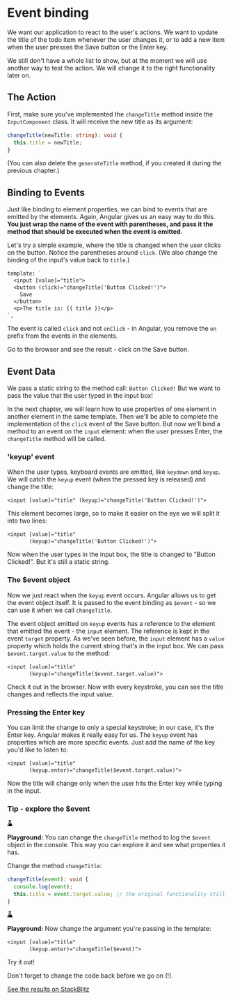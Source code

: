 # Event binding

We want our application to react to the user's actions. We want to update the title of the todo item whenever the user changes it, or to add a new item when the user presses the Save button or the Enter key.

We still don't have a whole list to show, but at the moment we will use another way to test the action. We will change it to the right functionality later on.

## The Action

First, make sure you've implemented the `changeTitle` method inside the `InputComponent` class. It will receive the new title as its argument:

```typescript
changeTitle(newTitle: string): void {
  this.title = newTitle;
}
```

\(You can also delete the `generateTitle` method, if you created it during the previous chapter.\)

## Binding to Events

Just like binding to element properties, we can bind to events that are emitted by the elements. Again, Angular gives us an easy way to do this. **You just wrap the name of the event with parentheses, and pass it the method that should be executed when the event is emitted**.

Let's try a simple example, where the title is changed when the user clicks on the button. Notice the parentheses around `click`. \(We also change the binding of the input's value back to `title`.\)

```markup
template: `
  <input [value]="title">
  <button (click)="changeTitle('Button Clicked!')">
    Save
  </button>
  <p>The title is: {{ title }}</p>
`,
```

The event is called `click` and not `onClick` - in Angular, you remove the `on` prefix from the events in the elements.

Go to the browser and see the result - click on the Save button.

## Event Data

We pass a static string to the method call: `Button Clicked!` But we want to pass the value that the user typed in the input box!

In the next chapter, we will learn how to use properties of one element in another element in the same template. Then we'll be able to complete the implementation of the `click` event of the Save button. But now we'll bind a method to an event on the `input` element: when the user presses Enter, the `changeTitle` method will be called.

### 'keyup' event

When the user types, keyboard events are emitted, like `keydown` and `keyup`. We will catch the `keyup` event \(when the pressed key is released\) and change the title:

```markup
<input [value]="title" (keyup)="changeTitle('Button Clicked!')">
```

This element becomes large, so to make it easier on the eye we will split it into two lines:

```markup
<input [value]="title"
       (keyup)="changeTitle('Button Clicked!')">
```

Now when the user types in the input box, the title is changed to "Button Clicked!". But it's still a static string.

### The $event object

Now we just react when the `keyup` event occurs. Angular allows us to get the event object itself. It is passed to the event binding as `$event` - so we can use it when we call `changeTitle`.

The event object emitted on `keyup` events has a reference to the element that emitted the event - the `input` element. The reference is kept in the event `target` property. As we've seen before, the `input` element has a `value` property which holds the current string that's in the input box. We can pass `$event.target.value` to the method:

```markup
<input [value]="title"
       (keyup)="changeTitle($event.target.value)">
```

Check it out in the browser. Now with every keystroke, you can see the title changes and reflects the input value.

### Pressing the Enter key

You can limit the change to only a special keystroke; in our case, it's the Enter key. Angular makes it really easy for us. The `keyup` event has properties which are more specific events. Just add the name of the key you'd like to listen to:

```markup
<input [value]="title"
       (keyup.enter)="changeTitle($event.target.value)">
```

Now the title will change only when the user hits the Enter key while typing in the input.

### Tip - explore the $event

![](.gitbook/assets/lab%20%282%29.jpg)

 **Playground:** You can change the `changeTitle` method to log the `$event` object in the console. This way you can explore it and see what properties it has.

Change the method `changeTitle`:

```typescript
changeTitle(event): void {
  console.log(event);
  this.title = event.target.value; // the original functionality still works
}
```

![](.gitbook/assets/lab%20%282%29.jpg)

 **Playground:** Now change the argument you're passing in the template:

```markup
<input [value]="title"
       (keyup.enter)="changeTitle($event)">
```

Try it out!

Don't forget to change the code back before we go on \(!\).

[See the results on StackBlitz](https://stackblitz.com/github/angularbootcamp/todo-list-tutorial-steps/tree/step-07_Event_binding)

